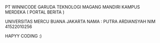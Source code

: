 PT WINNICODE GARUDA TEKNOLOGI
MAGANG MANDIRI KAMPUS MERDEKA ( PORTAL BERITA )

UNIVERSITAS MERCU BUANA JAKARTA
NAMA : PUTRA ARDIANSYAH
NIM 41522010256

HAPYY CODING :)
